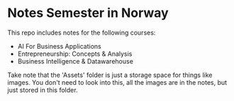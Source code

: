 # Notes Semester in Norway

This repo includes notes for the following courses:
- AI For Business Applications
- Entrepreneurship: Concepts & Analysis
- Business Intelligence & Datawarehouse

Take note that the 'Assets' folder is just a storage space for things like images. You don't need to look into this, all the images are in the notes, but just stored in this folder.
